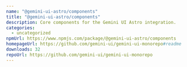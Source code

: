 ```yaml
---
name: "@gemini-ui-astro/components"
title: "@gemini-ui-astro/components"
description: Core components for the Gemini UI Astro integration.
categories:
  - uncategorized
npmUrl: https://www.npmjs.com/package/@gemini-ui-astro/components
homepageUrl: https://github.com/gemini-ui/gemini-ui-monorepo#readme
downloads: 32
repoUrl: https://github.com/gemini-ui/gemini-ui-monorepo
---
```

